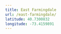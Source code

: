 ```yaml
---
title: East Farmingdale
url: /east-farmingdale/
latitude: 40.7300832
longitude: -73.4159891
---
```

